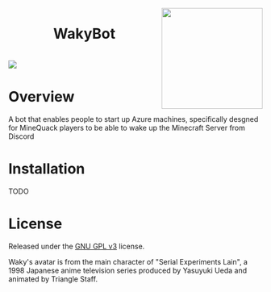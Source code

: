 <h1 align="center">
  <br>
  <img src="https://http2.mlstatic.com/-dvd-anime-serial-experiments-lain-completo-D_NQ_NP_757386-MLB27696979047_072018-F.jpg" width="200" height="200" align="right" />
  <br>
  WakyBot
  <br>
</h1>
<br>
<img src="https://api.travis-ci.org/Minequack/WakyBot.svg?branch=master" align="center" />
</br>

# Overview

A bot that enables people to start up Azure machines, specifically desgned for MineQuack players to be able to wake up the Minecraft Server from Discord

# Installation

TODO
# License

Released under the [GNU GPL v3](https://www.gnu.org/licenses/gpl-3.0.en.html) license.

Waky's avatar is from the main character of "Serial Experiments Lain", a 1998 Japanese anime television series produced by Yasuyuki Ueda and animated by Triangle Staff.

